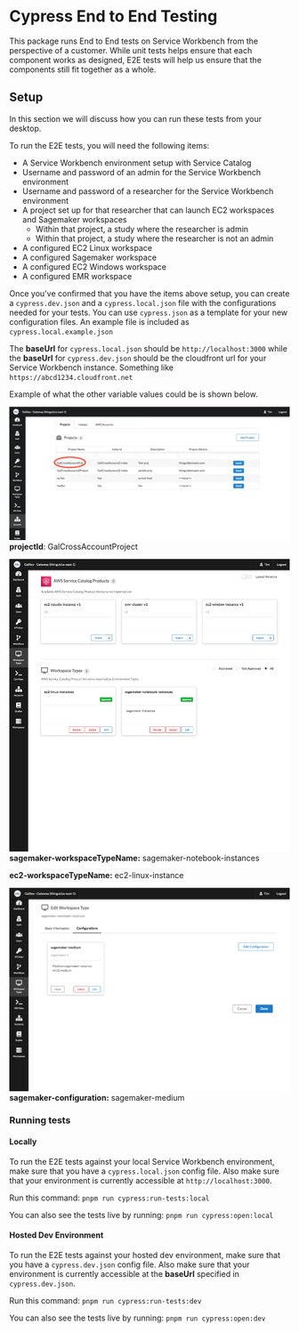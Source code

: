 # Cypress End to End Testing

This package runs End to End tests on Service Workbench from the perspective of a customer. While unit tests helps ensure that each component works as designed, E2E tests will help us ensure that the components still fit together as a whole.

## Setup

In this section we will discuss how you can run these tests from your desktop.

To run the E2E tests, you will need the following items:

- A Service Workbench environment setup with Service Catalog
- Username and password of an admin for the Service Workbench environment
- Username and password of a researcher for the Service Workbench environment
- A project set up for that researcher that can launch EC2 workspaces and Sagemaker workspaces
	- Within that project, a study where the researcher is admin
	- Within that project, a study where the researcher is not an admin
- A configured EC2 Linux workspace
- A configured Sagemaker workspace
- A configured EC2 Windows workspace
- A configured EMR workspace

Once you've confirmed that you have the items above setup, you can create a `cypress.dev.json` and a `cypress.local.json` file with the configurations needed for your tests. You can use `cypress.json` as a template for your new configuration files. An example file is included as `cypress.local.example.json`

The **baseUrl** for `cypress.local.json` should be `http://localhost:3000` while the **baseUrl** for `cypress.dev.json` should be the cloudfront url for your Service Workbench instance. Something like `https://abcd1234.cloudfront.net`

Example of what the other variable values could be is shown below.

![projects](./instruction-assets/projects.png)
**projectId**: GalCrossAccountProject

![workspaces](./instruction-assets/workspaces.png)
**sagemaker-workspaceTypeName:** sagemaker-notebook-instances

**ec2-workspaceTypeName:** ec2-linux-instance

![workspace-configuration](./instruction-assets/workspace-configuration.png)
**sagemaker-configuration:** sagemaker-medium

### Running tests

#### Locally

To run the E2E tests against your local Service Workbench environment, make sure that you have a `cypress.local.json` config file. Also make sure that your environment is currently accessible at `http://localhost:3000`.

Run this command: `pnpm run cypress:run-tests:local`

You can also see the tests live by running: `pnpm run cypress:open:local`

#### Hosted Dev Environment

To run the E2E tests against your hosted dev environment, make sure that you have a `cypress.dev.json` config file. Also make sure that your environment is currently accessible at the **baseUrl** specified in `cypress.dev.json`.

Run this command: `pnpm run cypress:run-tests:dev`

You can also see the tests live by running: `pnpm run cypress:open:dev`

